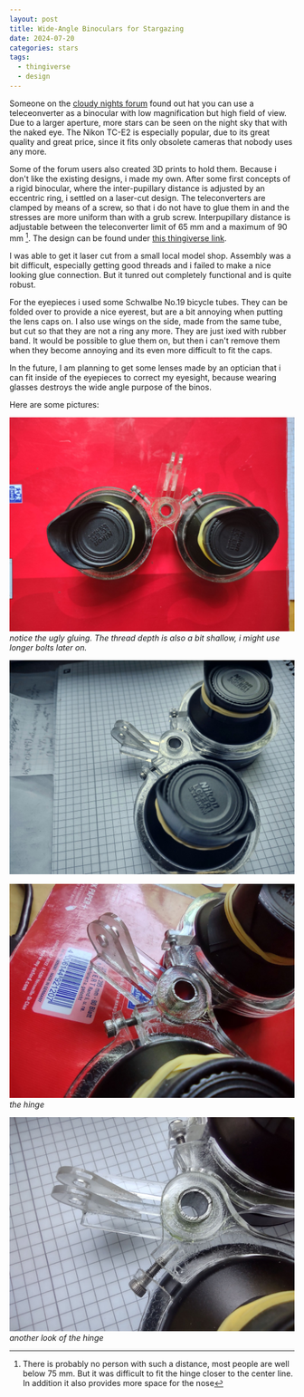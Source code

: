 ```yaml
---
layout: post
title: Wide-Angle Binoculars for Stargazing
date: 2024-07-20
categories: stars
tags:
  - thingiverse
  - design
---
```

Someone on the [cloudy nights forum](https://www.cloudynights.com/topic/536652-home-built-nikon-2x54-widefield-binos) found out hat you can use a teleceonverter as a binocular with low magnification but high field of view. Due to a larger aperture, more stars can be seen on the night sky that with the naked eye. The Nikon TC-E2 is especially popular, due to its great quality and great price, since it fits only obsolete cameras that nobody uses any more.

Some of the forum users also created 3D prints to hold them.
Because i don't like the existing designs, i made my own. After some first concepts of a rigid binocular, where the inter-pupillary distance is adjusted by an eccentric ring, i settled on a laser-cut design.
The teleconverters are clamped by means of a screw, so that i do  not have to glue them in and the stresses are more uniform than with a grub screw. Interpupillary distance is adjustable between the teleconverter limit of 65 mm and a maximum of 90 mm [^1].
The design can be found under [this thingiverse link](https://www.thingiverse.com/thing:6692564).

I was able to get it laser cut from a small local model shop. Assembly was a bit difficult, especially getting good threads and i failed to make a nice looking glue connection. But it tunred out completely functional and is quite robust.

For the eyepieces i used some Schwalbe No.19 bicycle tubes. They can be folded over to provide a nice eyerest, but are a bit annoying when putting the lens caps on. I also use wings on the side, made from the same tube, but cut so that they are not a ring any more. They are just ixed with rubber band. It would be possible to glue them on, but then i can't remove them when they become annoying and its even more difficult to fit the caps.

In the future, I am planning to get some lenses made by an optician that i can fit inside of the eyepieces to correct my eyesight,  because wearing glasses destroys the wide angle purpose of the binos.

Here are some pictures:

![back](/assets/BinoClamp/IMG_20240720_112053398.jpg)
_notice the ugly gluing. The thread depth is also a bit shallow, i might use longer bolts later on._

![side](/assets/BinoClamp/IMG_20240720_112839651_HDR.jpg)

![hinge](/assets/BinoClamp/IMG_20240720_112126630_HDR.jpg)
_the hinge_

![hinge2](/assets/BinoClamp/IMG_20240720_112858707_HDR.jpg)
_another look of the hinge_



[^1]: There is probably no person with such a distance, most people are well below 75 mm. But it was difficult to fit the hinge closer to the center line. In addition it also provides more space for the nose
